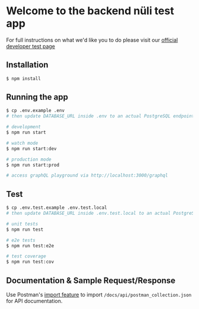 # Welcome to the backend nüli test app

For full instructions on what we'd like you to do please visit our [official developer test page](https://www.notion.so/nuliapp/Nuli-Mid-Level-Mobile-Developer-Test-83f53a4746824e4a8f924b8b9fc13d69#27bb0550be78474f830cfa65d552822d)

## Installation

```bash
$ npm install
```

## Running the app

```bash
$ cp .env.example .env
# then update DATABASE_URL inside .env to an actual PostgreSQL endpoint

# development
$ npm run start

# watch mode
$ npm run start:dev

# production mode
$ npm run start:prod

# access graphQL playground via http://localhost:3000/graphql
```

## Test

```bash
$ cp .env.test.example .env.test.local
# then update DATABASE_URL inside .env.test.local to an actual PostgreSQL endpoint

# unit tests
$ npm run test

# e2e tests
$ npm run test:e2e

# test coverage
$ npm run test:cov
```

## Documentation & Sample Request/Response

Use Postman's [import feature](https://learning.postman.com/docs/getting-started/importing-and-exporting/importing-data/) to import `/docs/api/postman_collection.json` for API documentation.
